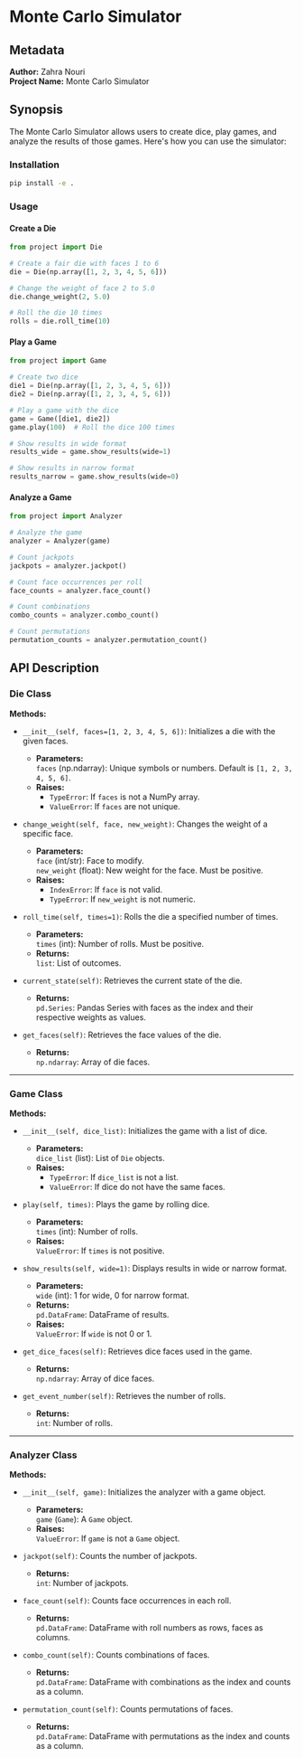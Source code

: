 
# Monte Carlo Simulator

## Metadata
**Author:** Zahra Nouri  
**Project Name:** Monte Carlo Simulator

## Synopsis
The Monte Carlo Simulator allows users to create dice, play games, and analyze the results of those games. Here's how you can use the simulator:

### Installation
```bash
pip install -e .
```

### Usage

#### Create a Die
```python
from project import Die

# Create a fair die with faces 1 to 6
die = Die(np.array([1, 2, 3, 4, 5, 6]))

# Change the weight of face 2 to 5.0
die.change_weight(2, 5.0)

# Roll the die 10 times
rolls = die.roll_time(10)
```

#### Play a Game
```python
from project import Game

# Create two dice
die1 = Die(np.array([1, 2, 3, 4, 5, 6]))
die2 = Die(np.array([1, 2, 3, 4, 5, 6]))

# Play a game with the dice
game = Game([die1, die2])
game.play(100)  # Roll the dice 100 times

# Show results in wide format
results_wide = game.show_results(wide=1)

# Show results in narrow format
results_narrow = game.show_results(wide=0)
```

#### Analyze a Game
```python
from project import Analyzer

# Analyze the game
analyzer = Analyzer(game)

# Count jackpots
jackpots = analyzer.jackpot()

# Count face occurrences per roll
face_counts = analyzer.face_count()

# Count combinations
combo_counts = analyzer.combo_count()

# Count permutations
permutation_counts = analyzer.permutation_count()
```

## API Description

### Die Class
**Methods:**
- `__init__(self, faces=[1, 2, 3, 4, 5, 6])`: Initializes a die with the given faces.  
  - **Parameters:**  
    `faces` (np.ndarray): Unique symbols or numbers. Default is `[1, 2, 3, 4, 5, 6]`.  
  - **Raises:**  
    - `TypeError`: If `faces` is not a NumPy array.  
    - `ValueError`: If `faces` are not unique.  

- `change_weight(self, face, new_weight)`: Changes the weight of a specific face.  
  - **Parameters:**  
    `face` (int/str): Face to modify.  
    `new_weight` (float): New weight for the face. Must be positive.  
  - **Raises:**  
    - `IndexError`: If `face` is not valid.  
    - `TypeError`: If `new_weight` is not numeric.  

- `roll_time(self, times=1)`: Rolls the die a specified number of times.  
  - **Parameters:**  
    `times` (int): Number of rolls. Must be positive.  
  - **Returns:**  
    `list`: List of outcomes.  

- `current_state(self)`: Retrieves the current state of the die.  
  - **Returns:**  
    `pd.Series`: Pandas Series with faces as the index and their respective weights as values.  

- `get_faces(self)`: Retrieves the face values of the die.  
  - **Returns:**  
    `np.ndarray`: Array of die faces.  

---

### Game Class
**Methods:**
- `__init__(self, dice_list)`: Initializes the game with a list of dice.  
  - **Parameters:**  
    `dice_list` (list): List of `Die` objects.  
  - **Raises:**  
    - `TypeError`: If `dice_list` is not a list.  
    - `ValueError`: If dice do not have the same faces.  

- `play(self, times)`: Plays the game by rolling dice.  
  - **Parameters:**  
    `times` (int): Number of rolls.  
  - **Raises:**  
    `ValueError`: If `times` is not positive.  

- `show_results(self, wide=1)`: Displays results in wide or narrow format.  
  - **Parameters:**  
    `wide` (int): 1 for wide, 0 for narrow format.  
  - **Returns:**  
    `pd.DataFrame`: DataFrame of results.  
  - **Raises:**  
    `ValueError`: If `wide` is not 0 or 1.  

- `get_dice_faces(self)`: Retrieves dice faces used in the game.  
  - **Returns:**  
    `np.ndarray`: Array of dice faces.  

- `get_event_number(self)`: Retrieves the number of rolls.  
  - **Returns:**  
    `int`: Number of rolls.  

---

### Analyzer Class
**Methods:**
- `__init__(self, game)`: Initializes the analyzer with a game object.  
  - **Parameters:**  
    `game` (`Game`): A `Game` object.  
  - **Raises:**  
    `ValueError`: If `game` is not a `Game` object.  

- `jackpot(self)`: Counts the number of jackpots.  
  - **Returns:**  
    `int`: Number of jackpots.  

- `face_count(self)`: Counts face occurrences in each roll.  
  - **Returns:**  
    `pd.DataFrame`: DataFrame with roll numbers as rows, faces as columns.  

- `combo_count(self)`: Counts combinations of faces.  
  - **Returns:**  
    `pd.DataFrame`: DataFrame with combinations as the index and counts as a column.  

- `permutation_count(self)`: Counts permutations of faces.  
  - **Returns:**  
    `pd.DataFrame`: DataFrame with permutations as the index and counts as a column.  

